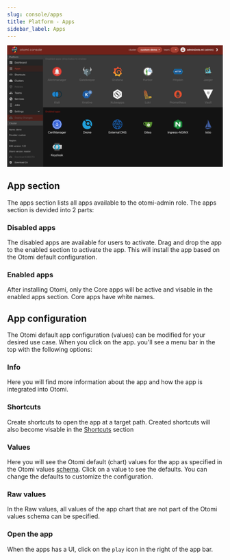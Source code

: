 ```yaml
---
slug: console/apps
title: Platform - Apps
sidebar_label: Apps
---
```


![Console apps](img/platform-apps.png)

## App section

The apps section lists all apps available to the otomi-admin role. The apps section is devided into 2 parts:

### Disabled apps

The disabled apps are available for users to activate. Drag and drop the app to the enabled section to activate the app. This will install the app based on the Otomi default configuration.

### Enabled apps

After installing Otomi, only the Core apps will be active and visable in the enabled apps section. Core apps have white names.

## App configuration

The Otomi default app configuration (values) can be modified for your desired use case. When you click on the app. you'll see a menu bar in the top with the following options:

### Info

Here you will find more information about the app and how the app is integrated into Otomi.

### Shortcuts

Create shortcuts to open the app at a target path. Created shortcuts will also become visable in the [Shortcuts](shortcuts) section

### Values

Here you will see the Otomi default (chart) values for the app as specified in the Otomi values [schema](https://github.com/redkubes/otomi-core/blob/main/values-schema.yaml). Click on a value to see the defaults. You can change the defaults to customize the configuration.

### Raw values

In the Raw values, all values of the app chart that are not part of the Otomi values schema can be specified.

### Open the app

When the apps has a UI, click on the `play` icon in the right of the app bar.
